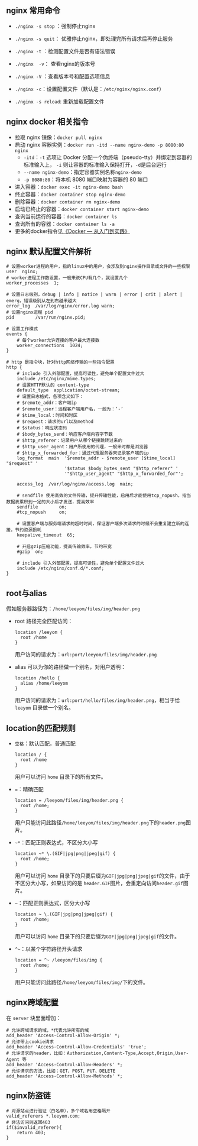 ## nginx 常用命令

- `./nginx -s stop` ：强制停止nginx

- `./nginx -s quit`： 优雅停止nginx，即处理完所有请求后再停止服务

- `./nginx -t` ：检测配置文件是否有语法错误

- `./nginx  -v`： 查看nginx的版本号

- `./nginx -V` ：查看版本号和配置选项信息

- `./nginx -c`：设置配置文件（默认是：`/etc/nginx/nginx.conf`）

- `./nginx -s reload`: 重新加载配置文件

## nginx docker 相关指令

- 拉取 nginx 镜像：`docker pull nginx`
- 启动 nginx 容器实例：`docker run -itd --name nginx-demo -p 8080:80 nginx`
  - `-itd`：`-t` 选项让 Docker 分配一个伪终端（pseudo-tty）并绑定到容器的标准输入上， `-i` 则让容器的标准输入保持打开，`-d`是后台运行
  - `--name nginx-demo`：指定容器实例名称`nginx-demo`
  - `-p 8080:80`：将本机 8080 端口映射为容器的 80 端口
- 进入容器：`docker exec -it nginx-demo bash`
- 终止容器：`docker container stop nginx-demo`
- 删除容器：`docker container rm nginx-demo`
- 启动已终止的容器：`docker container start nginx-demo`
- 查询当前运行的容器：`docker container ls`
- 查询所有的容器：`docker container ls -a`
- 更多的docker指令见[《Docker — 从入门到实践》](https://vuepress.mirror.docker-practice.com)

## nginx 默认配置文件解析

```nginx
# 设置worker进程的用户，指的linux中的用户，会涉及到nginx操作目录或文件的一些权限
user  nginx;
# worker进程工作数设置，一般来说CPU有几个，就设置几个
worker_processes  1;

# 设置日志级别，debug | info | notice | warn | error | crit | alert | emerg，错误级别从左到右越来越大
error_log  /var/log/nginx/error.log warn;
# 设置nginx进程 pid
pid        /var/run/nginx.pid;

# 设置工作模式
events {
  	# 每个worker允许连接的客户最大连接数
    worker_connections  1024;
}

# http 是指令块，针对http网络传输的一些指令配置
http {
	# include 引入外部配置，提高可读性，避免单个配置文件过大
	include /etc/nginx/mime.types;
	# 设置HTTP默认的 content-type
	default_type  application/octet-stream;
	# 设置日志格式，各项含义如下：
	# $remote_addr：客户端ip
	# $remote_user：远程客户端用户名，一般为：’-’
	# $time_local：时间和时区
	# $request：请求的url以及method
	# $status：响应状态码
	# $body_bytes_send：响应客户端内容字节数
	# $http_referer：记录用户从哪个链接跳转过来的
	# $http_user_agent：用户所使用的代理，一般来时都是浏览器
	# $http_x_forwarded_for：通过代理服务器来记录客户端的ip
	log_format  main  '$remote_addr - $remote_user [$time_local] "$request" '
                      '$status $body_bytes_sent "$http_referer" '
                      '"$http_user_agent" "$http_x_forwarded_for"';

	access_log  /var/log/nginx/access.log  main;

	# sendfile 使用高效的文件传输，提升传输性能，启用后才能使用tcp_nopush，指当数据表累积到一定的大小后才发送，提高效率
	sendfile        on;
	#tcp_nopush     on;
		
	# 设置客户端与服务端请求的超时时间，保证客户端多次请求的时候不会重复建立新的连接，节约资源损耗
	keepalive_timeout  65;
		
	# 开启gzip压缩功能，提高传输效率，节约带宽
	#gzip  on;
		
	# include 引入外部配置，提高可读性，避免单个配置文件过大
	include /etc/nginx/conf.d/*.conf;
}
```



## root与alias

假如服务器路径为：`/home/leeyom/files/img/header.png`

- root 路径完全匹配访问：

  ```nginx
  location /leeyom { 
    root /home 
  }
  ```

  用户访问的请求为：`url:port/leeyom/files/img/header.png`

- alias 可以为你的路径做一个别名，对用户透明：

  ```nginx
  location /hello { 
    alias /home/leeyom
  }
  ```

  用户访问的请求为：`url:port/hello/files/img/header.png`，相当于给 `leeyom` 目录做一个别名。

## location的匹配规则

- `空格`：默认匹配，普通匹配

  ```nginx
  location / { 
    root /home 
  }
  ```

  用户可以访问 `home` 目录下的所有文件。

- `=`：精确匹配

  ```nginx
  location = /leeyom/files/img/header.png { 
    root /home; 
  }
  ```

  用户只能访问此路径`/home/leeyom/files/img/header.png`下的`header.png`图片。

- `~*`：匹配正则表达式，不区分大小写

  ```nginx
  location ~* \.(GIF|jpg|png|jpeg|gif) { 
    root /home; 
  }
  ```

  用户可以访问 `home` 目录下的只要后缀为`GIF|jpg|png|jpeg|gif`的文件，由于不区分大小写，如果访问的是 `header.GIF`图片，会重定向访问`header.gif`图片。

- `~`：匹配正则表达式，区分大小写

  ```nginx
  location ~ \.(GIF|jpg|png|jpeg|gif) { 
    root /home; 
  }
  ```

  用户可以访问 `home` 目录下的只要后缀为`GIF|jpg|png|jpeg|gif`的文件。

- `^~`：以某个字符路径开头请求

  ```nginx
  location = ^~ /leeyom/files/img { 
    root /home; 
  }
  ```

  用户只能访问此路径`/home/leeyom/files/img/`下的文件。

## nginx跨域配置

在 `server` 块里面增加：

```nginx
# 允许跨域请求的域，*代表允许所有的域
add_header 'Access-Control-Allow-Origin' *;
# 允许带上cookie请求
add_header 'Access-Control-Allow-Credentials' 'true';
# 允许请求的header，比如：Authorization,Content-Type,Accept,Origin,User-Agent 等
add_header 'Access-Control-Allow-Headers' *;
# 允许请求的方法，比如：GET、POST、PUT、DELETE
add_header 'Access-Control-Allow-Methods' *;
```

## nginx防盗链

```nginx
# 对源站点进行验证（白名单），多个域名用空格隔开
valid_referers *.leeyom.com;
# 非法访问则返回403
if($invalid_referer){
	return 403;  
}
```


